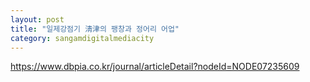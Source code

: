 ```yaml
---
layout: post
title: "일제강점기 淸津의 팽창과 정어리 어업"
category: sangamdigitalmediacity
---
```

<https://www.dbpia.co.kr/journal/articleDetail?nodeId=NODE07235609>
